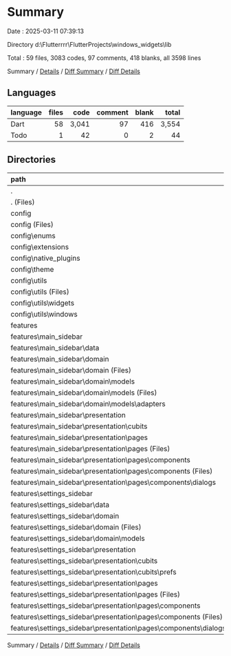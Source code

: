 # Summary

Date : 2025-03-11 07:39:13

Directory d:\\Flutterrrr\\FlutterProjects\\windows_widgets\\lib

Total : 59 files,  3083 codes, 97 comments, 418 blanks, all 3598 lines

Summary / [Details](details.md) / [Diff Summary](diff.md) / [Diff Details](diff-details.md)

## Languages
| language | files | code | comment | blank | total |
| :--- | ---: | ---: | ---: | ---: | ---: |
| Dart | 58 | 3,041 | 97 | 416 | 3,554 |
| Todo | 1 | 42 | 0 | 2 | 44 |

## Directories
| path | files | code | comment | blank | total |
| :--- | ---: | ---: | ---: | ---: | ---: |
| . | 59 | 3,083 | 97 | 418 | 3,598 |
| . (Files) | 2 | 80 | 2 | 13 | 95 |
| config | 27 | 1,212 | 51 | 193 | 1,456 |
| config (Files) | 1 | 99 | 3 | 16 | 118 |
| config\\enums | 2 | 9 | 0 | 2 | 11 |
| config\\extensions | 6 | 185 | 10 | 30 | 225 |
| config\\native_plugins | 1 | 15 | 1 | 3 | 19 |
| config\\theme | 1 | 171 | 6 | 3 | 180 |
| config\\utils | 16 | 733 | 31 | 139 | 903 |
| config\\utils (Files) | 8 | 230 | 12 | 59 | 301 |
| config\\utils\\widgets | 6 | 293 | 1 | 29 | 323 |
| config\\utils\\windows | 2 | 210 | 18 | 51 | 279 |
| features | 30 | 1,791 | 44 | 212 | 2,047 |
| features\\main_sidebar | 18 | 1,099 | 33 | 132 | 1,264 |
| features\\main_sidebar\\data | 1 | 37 | 6 | 10 | 53 |
| features\\main_sidebar\\domain | 6 | 133 | 2 | 29 | 164 |
| features\\main_sidebar\\domain (Files) | 1 | 9 | 0 | 7 | 16 |
| features\\main_sidebar\\domain\\models | 5 | 124 | 2 | 22 | 148 |
| features\\main_sidebar\\domain\\models (Files) | 3 | 69 | 2 | 12 | 83 |
| features\\main_sidebar\\domain\\models\\adapters | 2 | 55 | 0 | 10 | 65 |
| features\\main_sidebar\\presentation | 11 | 929 | 25 | 93 | 1,047 |
| features\\main_sidebar\\presentation\\cubits | 2 | 174 | 15 | 33 | 222 |
| features\\main_sidebar\\presentation\\pages | 9 | 755 | 10 | 60 | 825 |
| features\\main_sidebar\\presentation\\pages (Files) | 1 | 237 | 7 | 19 | 263 |
| features\\main_sidebar\\presentation\\pages\\components | 8 | 518 | 3 | 41 | 562 |
| features\\main_sidebar\\presentation\\pages\\components (Files) | 6 | 410 | 3 | 33 | 446 |
| features\\main_sidebar\\presentation\\pages\\components\\dialogs | 2 | 108 | 0 | 8 | 116 |
| features\\settings_sidebar | 12 | 692 | 11 | 80 | 783 |
| features\\settings_sidebar\\data | 1 | 39 | 0 | 6 | 45 |
| features\\settings_sidebar\\domain | 2 | 49 | 0 | 7 | 56 |
| features\\settings_sidebar\\domain (Files) | 1 | 6 | 0 | 3 | 9 |
| features\\settings_sidebar\\domain\\models | 1 | 43 | 0 | 4 | 47 |
| features\\settings_sidebar\\presentation | 9 | 604 | 11 | 67 | 682 |
| features\\settings_sidebar\\presentation\\cubits | 2 | 70 | 2 | 19 | 91 |
| features\\settings_sidebar\\presentation\\cubits\\prefs | 2 | 70 | 2 | 19 | 91 |
| features\\settings_sidebar\\presentation\\pages | 7 | 534 | 9 | 48 | 591 |
| features\\settings_sidebar\\presentation\\pages (Files) | 1 | 172 | 8 | 24 | 204 |
| features\\settings_sidebar\\presentation\\pages\\components | 6 | 362 | 1 | 24 | 387 |
| features\\settings_sidebar\\presentation\\pages\\components (Files) | 5 | 323 | 1 | 21 | 345 |
| features\\settings_sidebar\\presentation\\pages\\components\\dialogs | 1 | 39 | 0 | 3 | 42 |

Summary / [Details](details.md) / [Diff Summary](diff.md) / [Diff Details](diff-details.md)